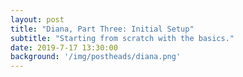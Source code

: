 ```yaml
---
layout: post
title: "Diana, Part Three: Initial Setup"
subtitle: "Starting from scratch with the basics."
date: 2019-7-17 13:30:00
background: '/img/postheads/diana.png'
---
```

